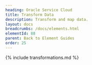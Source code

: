 ```yaml
---
heading: Oracle Service Cloud
title: Transform Data
description: Transform and map data.
layout: docs
breadcrumbs: /docs/elements.html
elementId: 88
parent: Back to Element Guides
order: 25
---
```


{% include transformations.md %}
